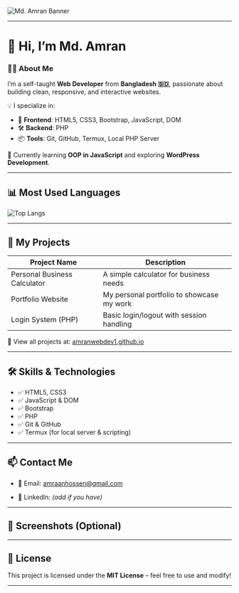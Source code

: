 <!-- Header Banner Image -->
![Md. Amran Banner]() <!-- Replace with your own banner URL -->

---

# 👋 Hi, I’m Md. Amran

### 🧑‍💻 About Me

I’m a self-taught **Web Developer** from **Bangladesh 🇧🇩**, passionate about building clean, responsive, and interactive websites.

💡 I specialize in:
- 🧱 **Frontend**: HTML5, CSS3, Bootstrap, JavaScript, DOM
- 🛠️ **Backend**: PHP
- 📦 **Tools**: Git, GitHub, Termux, Local PHP Server

🎯 Currently learning **OOP in JavaScript** and exploring **WordPress Development**.

---

## 📊 Most Used Languages

![Top Langs](https://github-readme-stats.vercel.app/api/top-langs/?username=amranwebdev1&layout=compact&theme=default)

---

## 🚀 My Projects

| Project Name                  | Description                              |
|------------------------------|------------------------------------------|
| Personal Business Calculator | A simple calculator for business needs   |
| Portfolio Website            | My personal portfolio to showcase my work |
| Login System (PHP)           | Basic login/logout with session handling |

🔗 View all projects at: [amranwebdev1.github.io](https://amranwebdev1.github.io)

---

## 🛠 Skills & Technologies

- ✅ HTML5, CSS3  
- ✅ JavaScript & DOM  
- ✅ Bootstrap  
- ✅ PHP  
- ✅ Git & GitHub  
- ✅ Termux (for local server & scripting)

---

## 📫 Contact Me

- 📧 Email: amraanhossen@gmail.com

- 💼 LinkedIn: *(add if you have)*

---

## 📸 Screenshots (Optional)

<!-- Include screenshots of your project here -->
<!-- ![screenshot](images/screenshot.png) -->

---

## 📄 License

This project is licensed under the **MIT License** – feel free to use and modify!

---

<!--
**amranwebdev1/amranwebdev1** is a ✨ _special_ ✨ repository because its `README.md` (this file) appears on your GitHub profile.

Here are some ideas to get you started:

- 🔭 I’m currently working on ...
- 🌱 I’m currently learning ...
- 👯 I’m looking to collaborate on ...
- 🤔 I’m looking for help with ...
- 💬 Ask me about ...
- 📫 How to reach me: ...
- 😄 Pronouns: ...
- ⚡ Fun fact: ...
-->
